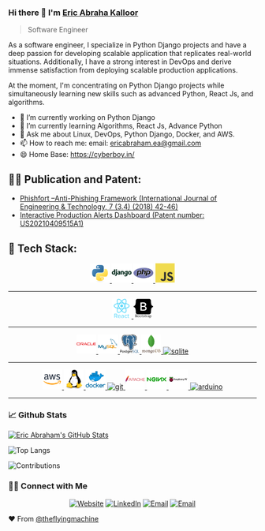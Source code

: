 ### Hi there 👋 I'm [Eric Abraha Kalloor](https://cyberboy.in)
> Software Engineer




<div>
 <p>
As a software engineer, I specialize in Python Django projects and have a deep passion for developing scalable application that replicates real-world situations. Additionally, I have a strong interest in DevOps and derive immense satisfaction from deploying scalable production applications.

At the moment, I'm concentrating on Python Django projects while simultaneously learning new skills such as advanced Python, React Js, and algorithms.

  
   
- 🔭 I’m currently working on Python Django 
- 🌱 I’m currently learning Algorithms, React Js, Advance Python
- 💬 Ask me about Linux, DevOps, Python Django, Docker, and AWS.
- 📫 How to reach me: email: ericabraham.ea@gmail.com
- 😄 Home Base: https://cyberboy.in/

</p>
</div>

## 🔬📝 Publication and Patent:
 - [Phishfort –Anti-Phishing Framework (International Journal of Engineering & Technology, 7 (3.4) (2018) 42-46)](https://www.sciencepubco.com/index.php/ijet/article/view/14673/6007)
 - [Interactive Production Alerts Dashboard (Patent number: US20210409515A1)](https://patents.google.com/patent/US20210409515A1/)
## 🧰 Tech Stack:
<p align="center">
<a href="https://www.python.org" target="_blank"> <img src="https://raw.githubusercontent.com/devicons/devicon/master/icons/python/python-original.svg" alt="python" width="40" height="40"/> </a>
<a href="https://www.djangoproject.com/" target="_blank"> <img src="https://raw.githubusercontent.com/devicons/devicon/master/icons/django/django-plain-wordmark.svg" alt="django" width="40" height="40"/> </a> 
<a href="https://www.php.net" target="_blank"> <img src="https://raw.githubusercontent.com/devicons/devicon/master/icons/php/php-original.svg" alt="php" width="40" height="40"/> </a>
<a href="https://developer.mozilla.org/en-US/docs/Web/JavaScript" target="_blank"> <img src="https://raw.githubusercontent.com/devicons/devicon/master/icons/javascript/javascript-original.svg" alt="javascript" width="40" height="40"/> </a>
</p>

<hr>

<p align="center">
<a href="https://reactjs.org/" target="_blank"> <img src="https://raw.githubusercontent.com/devicons/devicon/master/icons/react/react-original-wordmark.svg" alt="react" width="40" height="40"/> </a>
<a href="https://getbootstrap.com" target="_blank"> <img src="https://raw.githubusercontent.com/devicons/devicon/master/icons/bootstrap/bootstrap-plain-wordmark.svg" alt="bootstrap" width="40" height="40"/> </a>
</p>

<hr>

<p align="center">
<a href="https://www.oracle.com/" target="_blank"> <img src="https://raw.githubusercontent.com/devicons/devicon/master/icons/oracle/oracle-original.svg" alt="oracle" width="40" height="40"/> </a>
<a href="https://www.mysql.com/" target="_blank"> <img src="https://raw.githubusercontent.com/devicons/devicon/master/icons/mysql/mysql-original-wordmark.svg" alt="mysql" width="40" height="40"/> </a>
<a href="https://www.postgresql.org" target="_blank"> <img src="https://raw.githubusercontent.com/devicons/devicon/master/icons/postgresql/postgresql-original-wordmark.svg" alt="postgresql" width="40" height="40"/> </a>
<a href="https://www.mongodb.com/" target="_blank"> <img src="https://raw.githubusercontent.com/devicons/devicon/master/icons/mongodb/mongodb-original-wordmark.svg" alt="mongodb" width="40" height="40"/> </a> 
<a href="https://www.sqlite.org/" target="_blank"> <img src="https://www.vectorlogo.zone/logos/sqlite/sqlite-icon.svg" alt="sqlite" width="40" height="40"/> </a>
</p>

<hr>

<p align="center">
<a href="https://aws.amazon.com" target="_blank"> <img src="https://raw.githubusercontent.com/github/explore/80688e429a7d4ef2fca1e82350fe8e3517d3494d/topics/aws/aws.png" alt="aws" width="40" height="40"/> </a> 
<a href="https://www.linux.org/" target="_blank"> <img src="https://raw.githubusercontent.com/devicons/devicon/master/icons/linux/linux-original.svg" alt="linux" width="40" height="40"/> </a>
<a href="https://www.docker.com/" target="_blank"> <img src="https://raw.githubusercontent.com/github/explore/80688e429a7d4ef2fca1e82350fe8e3517d3494d/topics/docker/docker.png" alt="docker" width="40" height="40"/> </a> 
<a href="https://git-scm.com/" target="_blank"> <img src="https://www.vectorlogo.zone/logos/git-scm/git-scm-icon.svg" alt="git" width="40" height="40"/> </a> 
<a href="https://httpd.apache.org/" target="_blank"> <img src="https://raw.githubusercontent.com/devicons/devicon/master/icons/apache/apache-original-wordmark.svg" alt="apache" width="40" height="40"/> </a>
<a href="https://www.nginx.com" target="_blank"> <img src="https://raw.githubusercontent.com/devicons/devicon/master/icons/nginx/nginx-original.svg" alt="nginx" width="40" height="40"/> </a>
<a href="https://www.raspberrypi.org/" target="_blank"> <img src="https://raw.githubusercontent.com/devicons/devicon/master/icons/raspberrypi/raspberrypi-original-wordmark.svg" alt="raspberrypi" width="40" height="40"/> </a> 
<a href="https://www.arduino.cc/" target="_blank"> <img src="https://cdn.worldvectorlogo.com/logos/arduino-1.svg" alt="arduino" width="40" height="40"/> </a>
</p>
<hr>


### 📈  Github Stats

[![Eric Abraham's GitHub Stats](https://github-readme-stats.vercel.app/api?username=theflyingmachine&show_icons=true&count_private=true)](https://github.com/theflyingmachine)


![Top Langs](https://github-readme-stats.vercel.app/api/top-langs/?username=theflyingmachine&layout=compact)


![Contributions](https://github-readme-streak-stats.herokuapp.com/?user=theflyingmachine)


<h3> 🤝🏻 Connect with Me </h3>

<p align="center">
<a href="https://cyberboy.in" target="_blank"><img alt="Website" src="https://img.shields.io/badge/Website-cyberboy.in-blue?style=flat&logo=google-chrome"></a>
<a href="https://www.linkedin.com/in/cyberboy/" target="_blank"><img alt="LinkedIn" src="https://img.shields.io/badge/LinkedIn-@cyberboy-blue?style=flat&logo=linkedin"></a>
<a href="mailto:ericabraham.ea@gmail.com"><img alt="Email" src="https://img.shields.io/badge/Email-ericabraham.ea@gmail.com-blue?style=flat&logo=gmail"></a>
<a href="https://www.instagram.com/the.flying.machine/"><img alt="Email" src="https://img.shields.io/badge/Instagram-@the.flying.machine-blue?style=flat&logo=instagram"></a>
</p>


❤️ From [@theflyingmachine](https://github.com/theflyingmachine)
